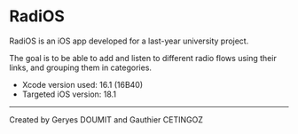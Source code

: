 # RadiOS
RadiOS is an iOS app developed for a last-year university project.

The goal is to be able to add and listen to different radio flows using their links, and grouping them in categories.

- Xcode version used:     16.1 (16B40) <br/>
- Targeted iOS version:   18.1

---
Created by Geryes DOUMIT and Gauthier CETINGOZ
